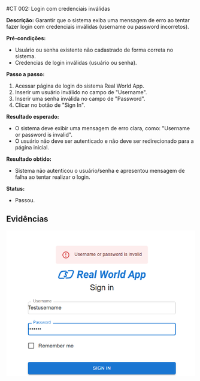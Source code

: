 #CT 002: Login com credenciais inválidas

**Descrição:** Garantir que o sistema exiba uma mensagem de erro ao tentar fazer login com credenciais inválidas (username ou password incorretos).

**Pré-condições:** 
- Usuário ou senha existente não cadastrado de forma correta no sistema.
- Credencias de login inválidas (usuário ou senha).

**Passo a passo:**
1. Acessar página de login do sistema Real World App.
2. Inserir um usuário inválido no campo de "Username".
3. Inserir uma senha inválida no campo de "Password".
4. Clicar no botão de "Sign In".

**Resultado esperado:**
- O sistema deve exibir uma mensagem de erro clara, como: "Username or password is invalid".
- O usuário não deve ser autenticado e não deve ser redirecionado para a página inicial.

**Resultado obtido:** 
- Sistema não autenticou o usuário/senha e apresentou mensagem de falha ao tentar realizar o login.

**Status:**
- Passou.

## Evidências
![Tela de Login com erro](./Imagens/login-falha.png)
